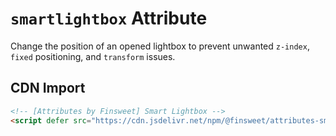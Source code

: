 # `smartlightbox` Attribute

Change the position of an opened lightbox to prevent unwanted `z-index`, `fixed` positioning, and `transform` issues.

## CDN Import

```html
<!-- [Attributes by Finsweet] Smart Lightbox -->
<script defer src="https://cdn.jsdelivr.net/npm/@finsweet/attributes-smartlightbox@1/smartlightbox.js"></script>
```
